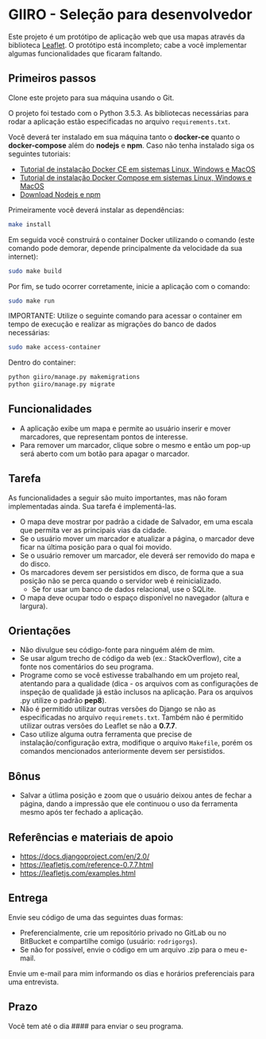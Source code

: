 # GIIRO - Seleção para desenvolvedor

Este projeto é um protótipo de aplicação web que usa mapas através da biblioteca [Leaflet](http://leafletjs.com/). O protótipo está incompleto; cabe a você implementar algumas funcionalidades que ficaram faltando.

## Primeiros passos

Clone este projeto para sua máquina usando o Git.

O projeto foi testado com o Python 3.5.3. As bibliotecas necessárias para rodar a aplicação estão especificadas no arquivo `requirements.txt`.

Você deverá ter instalado em sua máquina tanto o **docker-ce** quanto o **docker-compose** além do **nodejs** e **npm**. Caso não tenha instalado siga os seguintes tutoriais:
- [Tutorial de instalação Docker CE em sistemas Linux, Windows e MacOS](https://docs.docker.com/install/#supported-platforms)
- [Tutorial de instalação Docker Compose em sistemas Linux, Windows e MacOS](https://docs.docker.com/compose/install/)
- [Download Nodejs e npm](https://nodejs.org/en/download/)

Primeiramente você deverá instalar as dependências:
``` bash
make install
```

Em seguida você construirá o container Docker utilizando o comando (este comando pode demorar, depende principalmente da velocidade da sua internet):
``` bash
sudo make build
```

Por fim, se tudo ocorrer corretamente, inicie a aplicação com o comando:
``` bash
sudo make run
```

IMPORTANTE:
Utilize o seguinte comando para acessar o container em tempo de execução e realizar as migrações do banco de dados necessárias:
```bash
sudo make access-container
```

Dentro do container:
```bash
python giiro/manage.py makemigrations
python giiro/manage.py migrate
```


## Funcionalidades

- A aplicação exibe um mapa e permite ao usuário inserir e mover marcadores, que representam pontos de interesse.
- Para remover um marcador, clique sobre o mesmo e então um pop-up será aberto com um botão para apagar o marcador.


## Tarefa

As funcionalidades a seguir são muito importantes, mas não foram implementadas ainda. Sua tarefa é implementá-las.

- O mapa deve mostrar por padrão a cidade de Salvador, em uma escala que permita ver as principais vias da cidade.
- Se o usuário mover um marcador e atualizar a página, o marcador deve ficar na última posição para o qual foi movido.
- Se o usuário remover um marcador, ele deverá ser removido do mapa e do disco.
- Os marcadores devem ser persistidos em disco, de forma que a sua posição não se perca quando o servidor web é reinicializado.
    - Se for usar um banco de dados relacional, use o SQLite.
- O mapa deve ocupar todo o espaço disponível no navegador (altura e largura).


## Orientações

- Não divulgue seu código-fonte para ninguém além de mim.
- Se usar algum trecho de código da web (ex.: StackOverflow), cite a fonte nos comentários do seu programa.
- Programe como se você estivesse trabalhando em um projeto real, atentando para a qualidade (dica - os arquivos com as configurações de inspeção de qualidade já estão inclusos na aplicação. Para os arquivos .py utilize o padrão **pep8**).
- Não é permitido utilizar outras versões do Django se não as especificadas no arquivo `requiremets.txt`. Também não é permitido utilizar outras versões do Leaflet se não a **0.7.7**.
- Caso utilize alguma outra ferramenta que precise de instalação/configuração extra, modifique o arquivo `Makefile`, porém os comandos mencionados anteriormente devem ser persistidos.


## Bônus

- Salvar a útlima posição e zoom que o usuário deixou antes de fechar a página, dando a impressão que ele continuou o uso da ferramenta mesmo após ter fechado a aplicação. 

## Referências e materiais de apoio

- https://docs.djangoproject.com/en/2.0/
- https://leafletjs.com/reference-0.7.7.html
- https://leafletjs.com/examples.html

## Entrega

Envie seu código de uma das seguintes duas formas:

- Preferencialmente, crie um repositório privado no GitLab ou no BitBucket e compartilhe comigo (usuário: `rodrigorgs`).
- Se não for possível, envie o código em um arquivo .zip para o meu e-mail.

Envie um e-mail para mim informando os dias e horários preferenciais para uma entrevista.

## Prazo

Você tem até o dia #### para enviar o seu programa.
